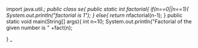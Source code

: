 import java.util.*;
public class se{
   public static int factorial{
         if(n==0||n==1){
            System.out.println("factorial is 1");
        }
        else{
        return n*factorial(n-1);
        }
  public static void main(String[] args){
    int n=10;
    System.out.println("Factorial of the given number is " +fact(n);
    
  }  _
